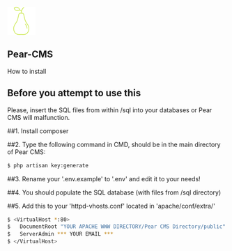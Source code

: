 ![picture](public/images/logo/logo_64.png)

## Pear-CMS
How to install

## Before you attempt to use this
Please, insert the SQL files from within /sql into your databases or Pear CMS will malfunction.

##1. Install composer

##2. Type the following command in CMD, should be in the main directory of Pear CMS:
```sh
$ php artisan key:generate
```

##3. Rename your '.env.example' to '.env' and edit it to your needs!

##4. You should populate the SQL database (with files from /sql directory)

##5. Add this to your 'httpd-vhosts.conf' located in 'apache/conf/extra/'

```sh
$ <VirtualHost *:80>
$ 	DocumentRoot "YOUR APACHE WWW DIRECTORY/Pear CMS Directory/public"
$ 	ServerAdmin *** YOUR EMAIL ***
$ </VirtualHost>
```